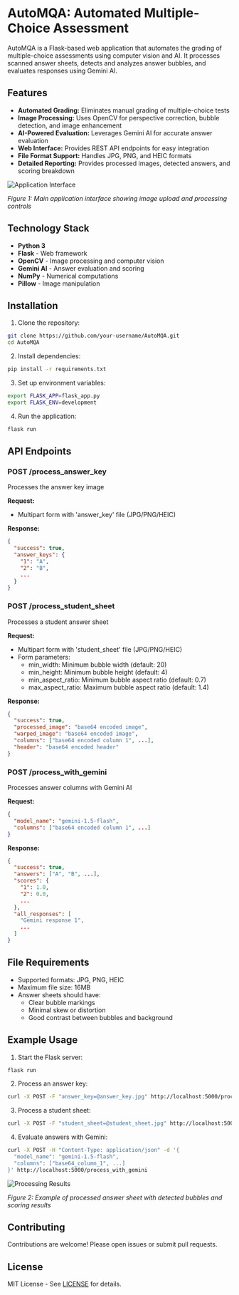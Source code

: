 # AutoMQA: Automated Multiple-Choice Assessment

AutoMQA is a Flask-based web application that automates the grading of multiple-choice assessments using computer vision and AI. It processes scanned answer sheets, detects and analyzes answer bubbles, and evaluates responses using Gemini AI.

## Features

* **Automated Grading:** Eliminates manual grading of multiple-choice tests
* **Image Processing:** Uses OpenCV for perspective correction, bubble detection, and image enhancement
* **AI-Powered Evaluation:** Leverages Gemini AI for accurate answer evaluation
* **Web Interface:** Provides REST API endpoints for easy integration
* **File Format Support:** Handles JPG, PNG, and HEIC formats
* **Detailed Reporting:** Provides processed images, detected answers, and scoring breakdown

![Application Interface](https://github.com/user-attachments/assets/37699322-d593-4584-8b7c-ca767fdef17c)



*Figure 1: Main application interface showing image upload and processing controls*

## Technology Stack

* **Python 3**
* **Flask** - Web framework
* **OpenCV** - Image processing and computer vision
* **Gemini AI** - Answer evaluation and scoring
* **NumPy** - Numerical computations
* **Pillow** - Image manipulation

## Installation

1. Clone the repository:
```bash
git clone https://github.com/your-username/AutoMQA.git
cd AutoMQA
```

2. Install dependencies:
```bash
pip install -r requirements.txt
```

3. Set up environment variables:
```bash
export FLASK_APP=flask_app.py
export FLASK_ENV=development
```

4. Run the application:
```bash
flask run
```

## API Endpoints

### POST /process_answer_key
Processes the answer key image

**Request:**
- Multipart form with 'answer_key' file (JPG/PNG/HEIC)

**Response:**
```json
{
  "success": true,
  "answer_keys": {
    "1": "A",
    "2": "B",
    ...
  }
}
```

### POST /process_student_sheet
Processes a student answer sheet

**Request:**
- Multipart form with 'student_sheet' file (JPG/PNG/HEIC)
- Form parameters:
  - min_width: Minimum bubble width (default: 20)
  - min_height: Minimum bubble height (default: 4)
  - min_aspect_ratio: Minimum bubble aspect ratio (default: 0.7)
  - max_aspect_ratio: Maximum bubble aspect ratio (default: 1.4)

**Response:**
```json
{
  "success": true,
  "processed_image": "base64 encoded image",
  "warped_image": "base64 encoded image",
  "columns": ["base64 encoded column 1", ...],
  "header": "base64 encoded header"
}
```

### POST /process_with_gemini
Processes answer columns with Gemini AI

**Request:**
```json
{
  "model_name": "gemini-1.5-flash",
  "columns": ["base64 encoded column 1", ...]
}
```

**Response:**
```json
{
  "success": true,
  "answers": ["A", "B", ...],
  "scores": {
    "1": 1.0,
    "2": 0.0,
    ...
  },
  "all_responses": [
    "Gemini response 1",
    ...
  ]
}
```

## File Requirements

* Supported formats: JPG, PNG, HEIC
* Maximum file size: 16MB
* Answer sheets should have:
  - Clear bubble markings
  - Minimal skew or distortion
  - Good contrast between bubbles and background

## Example Usage

1. Start the Flask server:
```bash
flask run
```

2. Process an answer key:
```bash
curl -X POST -F "answer_key=@answer_key.jpg" http://localhost:5000/process_answer_key
```

3. Process a student sheet:
```bash
curl -X POST -F "student_sheet=@student_sheet.jpg" http://localhost:5000/process_student_sheet
```

4. Evaluate answers with Gemini:
```bash
curl -X POST -H "Content-Type: application/json" -d '{
  "model_name": "gemini-1.5-flash",
  "columns": ["base64_column_1", ...]
}' http://localhost:5000/process_with_gemini
```

![Processing Results](https://github.com/user-attachments/assets/449cb1a9-3b2c-47d9-8e8d-ce17ad6f3f23)

*Figure 2: Example of processed answer sheet with detected bubbles and scoring results*

## Contributing

Contributions are welcome! Please open issues or submit pull requests.

## License

MIT License - See [LICENSE](LICENSE) for details.
